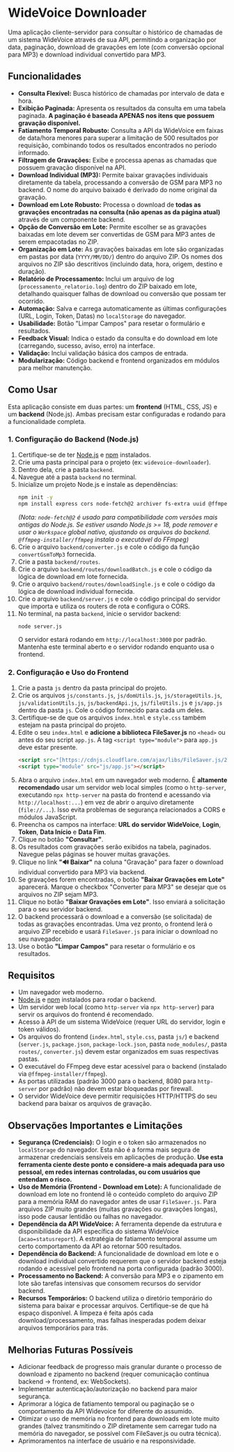 # WideVoice Downloader

Uma aplicação cliente-servidor para consultar o histórico de chamadas de um sistema WideVoice através de sua API, permitindo a organização por data, paginação, download de gravações em lote (com conversão opcional para MP3) e download individual convertido para MP3.

## Funcionalidades

-   **Consulta Flexível:** Busca histórico de chamadas por intervalo de data e hora.
-   **Exibição Paginada:** Apresenta os resultados da consulta em uma tabela paginada. **A paginação é baseada APENAS nos itens que possuem gravação disponível.**
-   **Fatiamento Temporal Robusto:** Consulta a API da WideVoice em faixas de data/hora menores para superar a limitação de 500 resultados por requisição, combinando todos os resultados encontrados no período informado.
-   **Filtragem de Gravações:** Exibe e processa apenas as chamadas que possuem gravação disponível na API.
-   **Download Individual (MP3):** Permite baixar gravações individuais diretamente da tabela, processando a conversão de GSM para MP3 no backend. O nome do arquivo baixado é derivado do nome original da gravação.
-   **Download em Lote Robusto:** Processa o download de **todas as gravações encontradas na consulta (não apenas as da página atual)** através de um componente backend.
-   **Opção de Conversão em Lote:** Permite escolher se as gravações baixadas em lote devem ser convertidas de GSM para MP3 antes de serem empacotadas no ZIP.
-   **Organização em Lote:** As gravações baixadas em lote são organizadas em pastas por data (`YYYY/MM/DD/`) dentro do arquivo ZIP. Os nomes dos arquivos no ZIP são descritivos (incluindo data, hora, origem, destino e duração).
-   **Relatório de Processamento:** Inclui um arquivo de log (`processamento_relatorio.log`) dentro do ZIP baixado em lote, detalhando quaisquer falhas de download ou conversão que possam ter ocorrido.
-   **Automação:** Salva e carrega automaticamente as últimas configurações (URL, Login, Token, Datas) no `localStorage` do navegador.
-   **Usabilidade:** Botão "Limpar Campos" para resetar o formulário e resultados.
-   **Feedback Visual:** Indica o estado da consulta e do download em lote (carregando, sucesso, aviso, erro) na interface.
-   **Validação:** Inclui validação básica dos campos de entrada.
-   **Modularização:** Código backend e frontend organizados em módulos para melhor manutenção.

## Como Usar

Esta aplicação consiste em duas partes: um **frontend** (HTML, CSS, JS) e um **backend** (Node.js). Ambas precisam estar configuradas e rodando para a funcionalidade completa.

### 1. Configuração do Backend (Node.js)

1.  Certifique-se de ter [Node.js](https://nodejs.org/) e [npm](https://www.npmjs.com/) instalados.
2.  Crie uma pasta principal para o projeto (ex: `widevoice-downloader`).
3.  Dentro dela, crie a pasta `backend`.
4.  Navegue até a pasta `backend` no terminal.
5.  Inicialize um projeto Node.js e instale as dependências:
    ```bash
    npm init -y
    npm install express cors node-fetch@2 archiver fs-extra uuid @ffmpeg-installer/ffmpeg
    ```
    *(Nota: `node-fetch@2` é usado para compatibilidade com versões mais antigas do Node.js. Se estiver usando Node.js >= 18, pode remover e usar o `Workspace` global nativo, ajustando os arquivos do backend. `@ffmpeg-installer/ffmpeg` instala o executável do FFmpeg)*
6.  Crie o arquivo `backend/converter.js` e cole o código da função `convertGsmToMp3` fornecida.
7.  Crie a pasta `backend/routes`.
8.  Crie o arquivo `backend/routes/downloadBatch.js` e cole o código da lógica de download em lote fornecida.
9.  Crie o arquivo `backend/routes/downloadSingle.js` e cole o código da lógica de download individual fornecida.
10. Crie o arquivo `backend/server.js` e cole o código principal do servidor que importa e utiliza os routers de rota e configura o CORS.
11. No terminal, na pasta `backend`, inicie o servidor backend:
    ```bash
    node server.js
    ```
    O servidor estará rodando em `http://localhost:3000` por padrão. Mantenha este terminal aberto e o servidor rodando enquanto usa o frontend.

### 2. Configuração e Uso do Frontend

1.  Crie a pasta `js` dentro da pasta principal do projeto.
2.  Crie os arquivos `js/constants.js`, `js/domUtils.js`, `js/storageUtils.js`, `js/validationUtils.js`, `js/backendApi.js`, `js/fileUtils.js` e `js/app.js` dentro da pasta `js`. Cole o código fornecido para cada um deles.
3.  Certifique-se de que os arquivos `index.html` e `style.css` também estejam na pasta principal do projeto.
4.  Edite o seu `index.html` e **adicione a biblioteca FileSaver.js** no `<head>` ou antes do seu script `app.js`. A tag `<script type="module">` para `app.js` deve estar presente.
    ```html
    <script src="[https://cdnjs.cloudflare.com/ajax/libs/FileSaver.js/2.0.5/FileSaver.min.js](https://cdnjs.cloudflare.com/ajax/libs/FileSaver.js/2.0.5/FileSaver.min.js)"></script>
    <script type="module" src="js/app.js"></script>
    ```
5.  Abra o arquivo `index.html` em um navegador web moderno. É **altamente recomendado** usar um servidor web local simples (como o `http-server`, executando `npx http-server` na pasta do frontend e acessando via `http://localhost:...`) em vez de abrir o arquivo diretamente (`file://...`). Isso evita problemas de segurança relacionados a CORS e módulos JavaScript.
6.  Preencha os campos na interface: **URL do servidor WideVoice**, **Login**, **Token**, **Data Início** e **Data Fim**.
7.  Clique no botão **"Consultar"**.
8.  Os resultados com gravações serão exibidos na tabela, paginados. Navegue pelas páginas se houver muitas gravações.
9.  Clique no link **"🔊 Baixar"** na coluna "Gravação" para fazer o download individual convertido para MP3 via backend.
10. Se gravações forem encontradas, o botão **"Baixar Gravações em Lote"** aparecerá. Marque o checkbox "Converter para MP3" se desejar que os arquivos no ZIP sejam MP3.
11. Clique no botão **"Baixar Gravações em Lote"**. Isso enviará a solicitação para o seu servidor backend.
12. O backend processará o download e a conversão (se solicitada) de todas as gravações encontradas. Uma vez pronto, o frontend lerá o arquivo ZIP recebido e usará `FileSaver.js` para iniciar o download no seu navegador.
13. Use o botão **"Limpar Campos"** para resetar o formulário e os resultados.

## Requisitos

- Um navegador web moderno.
- [Node.js](https://nodejs.org/) e [npm](https://www.npmjs.com/) instalados para rodar o backend.
- Um servidor web local (como `http-server` via `npx http-server`) para servir os arquivos do frontend é recomendado.
- Acesso à API de um sistema WideVoice (requer URL do servidor, login e token válidos).
- Os arquivos do frontend (`index.html`, `style.css`, pasta `js/`) e backend (`server.js`, `package.json`, `package-lock.json`, pasta `node_modules/`, pasta `routes/`, `converter.js`) devem estar organizados em suas respectivas pastas.
- O executável do FFmpeg deve estar acessível para o backend (instalado via `@ffmpeg-installer/ffmpeg`).
- As portas utilizadas (padrão 3000 para o backend, 8080 para `http-server` por padrão) não devem estar bloqueadas por firewall.
- O servidor WideVoice deve permitir requisições HTTP/HTTPS do seu backend para baixar os arquivos de gravação.

## Observações Importantes e Limitações

* **Segurança (Credenciais):** O login e o token são armazenados no `localStorage` do navegador. Esta não é a forma mais segura de armazenar credenciais sensíveis em aplicações de produção. **Use esta ferramenta ciente deste ponto e considere-a mais adequada para uso pessoal, em redes internas controladas, ou com usuários que entendam o risco.**
* **Uso de Memória (Frontend - Download em Lote):** A funcionalidade de download em lote no frontend lê o conteúdo completo do arquivo ZIP para a memória RAM do navegador antes de usar `FileSaver.js`. Para arquivos ZIP muito grandes (muitas gravações ou gravações longas), isso pode causar lentidão ou falhas no navegador.
* **Dependência da API WideVoice:** A ferramenta depende da estrutura e disponibilidade da API específica do sistema WideVoice (`acao=statusreport`). A estratégia de fatiamento temporal assume um certo comportamento da API ao retornar 500 resultados.
* **Dependência do Backend:** A funcionalidade de download em lote e o download individual convertido requerem que o servidor backend esteja rodando e acessível pelo frontend na porta configurada (padrão 3000).
* **Processamento no Backend:** A conversão para MP3 e o zipamento em lote são tarefas intensivas que consomem recursos do servidor backend.
* **Recursos Temporários:** O backend utiliza o diretório temporário do sistema para baixar e processar arquivos. Certifique-se de que há espaço disponível. A limpeza é feita após cada download/processamento, mas falhas inesperadas podem deixar arquivos temporários para trás.

## Melhorias Futuras Possíveis

-   Adicionar feedback de progresso mais granular durante o processo de download e zipamento no backend (requer comunicação contínua backend -> frontend, ex: WebSockets).
-   Implementar autenticação/autorização no backend para maior segurança.
-   Aprimorar a lógica de fatiamento temporal ou paginação se o comportamento da API Widevoice for diferente do assumido.
-   Otimizar o uso de memória no frontend para downloads em lote muito grandes (talvez transmitindo o ZIP diretamente sem carregar tudo na memória do navegador, se possível com FileSaver.js ou outra técnica).
-   Aprimoramentos na interface de usuário e na responsividade.